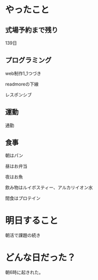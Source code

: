 # やったこと

## 式場予約まで残り

139日

## プログラミング

web制作1_1つづき

readmoreの下線

レスポンシブ

## 運動

通勤

## 食事

朝はパン

昼はお弁当

夜はお魚

飲み物はルイボスティー、アルカリイオン水

間食はプロテイン

# 明日すること

朝活で課題の続き

# どんな日だった？

朝6時に起きれた。
